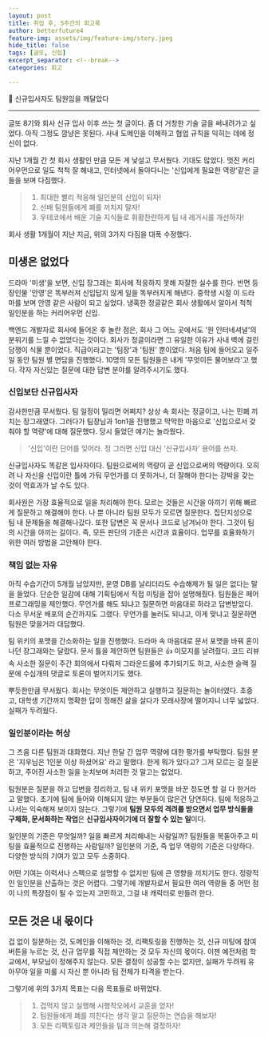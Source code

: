 ```yaml
---
layout: post
title: 취업 후, 5주간의 회고록
author: betterfuture4
feature-img: assets/img/feature-img/story.jpeg
hide_title: false
tags: [글또, 신입]
excerpt_separator: <!--break-->
categories: 회고

---
```


🌱 신규입사자도 팀원임을 깨달았다

<!--break-->

----

글또 8기와 회사 신규 입사 이후 쓰는 첫 글이다. 좀 더 거창한 기술 글을 써내려가고 싶었다. 아직 그정도 깜냥은 못된다. 사내 도메인을 이해하고 협업 규칙을 익히는 데에 정신이 없다.

지난 1개월 간 첫 회사 생활인 만큼 모든 게 낯설고 무서웠다. 기대도 많았다. 멋진 커리어우먼으로 일도 척척 잘 해내고, 인터넷에서 돌아다니는 '신입에게 필요한 역량'같은 글들을 보며 다짐했다. 

> 1. 최대한 빨리 적응해 일인분의 신입이 되자!
> 2. 선배 팀원들에게 폐를 끼치지 말자!
> 3. 우테코에서 배운 기술 지식들로 휘황찬란하게 팀 내 레거시를 개선하자!

회사 생활 1개월이 지난 지금, 위의 3가지 다짐을 대폭 수정했다.



## 미생은 없었다

드라마 '미생'을 보면, 신입 장그래는 회사에 적응하지 못해 자잘한 실수를 한다. 반면 등장인물 '안영'은 똑부러져 신입답지 않게 일을 똑부러지게 해낸다. 중학생 시절 이 드라마를 보며 안영 같은 사람이 되고 싶었다. 냉혹한 정글같은 회사 생활에서 알아서 척척 일인분을 하는 커리어우먼 신입.

백엔드 개발자로 회사에 들어온 후 놀란 점은, 회사 그 어느 곳에서도 '원 인터네셔널'의 분위기를 느낄 수 없었다는 것이다. 회사가 정글이라면 그 유일한 이유가 사내 벽에 걸린 담쟁이 식물 뿐이었다. 직급이라고는 '팀장'과 '팀원' 뿐이었다. 처음 팀에 들어오고 일주일 동안 팀원 별 면담을 진행했다. 10명의 모든 팀원들은 내게 '무엇이든 물어보라'고 했다. 각자 자신있는 질문에 대한 답변 분야를 알려주시기도 했다.



### 신입보단 신규입사자

감사한만큼 무서웠다. 팀 일정이 밀리면 어쩌지? 상상 속 회사는 정글이고, 나는 민폐 끼치는 장그래였다. 그러다가 팀장님과 1on1을 진행했고 막막한 마음으로 '신입으로서 갖춰야 할 역량'에 대해 질문했다. 당시 들었던 얘기는 놀라웠다.

> '신입'이란 단어를 잊어라. 정 그러면 신입 대신 '신규입사자' 용어를 쓰자.

신규입사자도 똑같은 입사자이다. 팀원으로써의 역량이 곧 신입으로써의 역량이다. 오히려 나 자신을 신입이란 틀에 가둬 무언가를 더 못하거나, 더 잘해야 한다는 강박을 갖는 것이 역효과가 날 수도 있다.

회사원은 가장 효율적으로 일을 처리해야 한다. 모르는 것들은 시간을 아끼기 위해 빠르게 질문하고 해결해야 한다. 나 뿐 아니라 팀원 모두가 모르면 질문한다. 집단지성으로 팀 내 문제들을 해결해나갔다. 또한 답변은 꼭 문서나 코드로 남겨놔야 한다. 그것이 팀의 시간을 아끼는 길이다. 즉, 모든 판단의 기준은 시간과 효율이다. 업무를 효율화하기 위한 여러 방법을 고안해야 한다. 



### 책임 없는 자유

아직 수습기간이 5개월 남았지만, 운영 DB를 날리더라도 수습해제가 될 일은 없다는 말을 들었다. 단순한 일감에 대해 기획팀에서 직접 미팅을 잡아 설명해줬다. 팀원들은 페어프로그래밍을 제안했다. 무언가를 해도 되냐고 질문하면 마음대로 하라고 답변받았다. 다소 무서운 배포의 순간까지도 그랬다. 무언가를 눌러도 되냐고, 이게 맞냐고 질문하면 팀원은 맞을거라 대답했다.

팀 위키의 포맷을 간소화하는 일을 진행했다. 드라마 속 마음대로 문서 포맷을 바꿔 혼이 나던 장그래와는 달랐다. 문서 틀을 제안하면 팀원들은 👍 이모지를 날려줬다. 코드 리뷰 속 사소한 질문이 주간 회의에서 다뤄져 그라운드룰에 추가되기도 하고, 사소한 슬랙 질문에 수십개의 댓글로 토론이 벌어지기도 했다. 

뿌듯한만큼 무서웠다. 회사는 무엇이든 제안하고 실행하고 질문하는 놀이터였다. 초중고, 대학생 기간까지 명확한 답이 정해진 삶을 살다가 모래사장에 떨어지니 너무 넓었다. 실패가 두려웠다.



### 일인분이라는 허상

그 즈음 다른 팀원과 대화했다. 지난 한달 간 업무 역량에 대한 평가를 부탁했다. 팀원 분은 '지우님은 1인분 이상 하셨어요' 라고 말했다. 한게 뭐가 있다고? 그저 모르는 걸 질문하고, 주어진 사소한 일을 눈치보며 처리한 것 말고는 없었다. 

팀원분은 질문을 하고 답변을 정리하고, 팀 내 위키 포맷을 바꾼 정도면 할 걸 다 한거라고 말했다. 초기에 팀에 들어와 이해되지 않는 부분들이 많은건 당연하다. 팀에 적응하고 나서는 익숙해져 보이지 않는다. 그렇기에 **팀원 모두의 격려를 받으면서 업무 방식들을 구체화, 문서화하는 작업**은 **신규입사자이기에 더 잘할 수 있는 일**이다.

일인분의 기준은 무엇일까? 일을 빠르게 처리해내는 사람일까? 팀원들을 복돋아주고 미팅을 효율적으로 진행하는 사람일까? 일인분의 기준, 즉 업무 역량의 기준은 다양하다. 다양한 방식의 기여가 있고 모두 소중하다. 

어떤 기여는 이력서나 스펙으로 설명할 수 없지만 팀에 큰 영향을 끼치기도 한다. 정량적인 일인분을 산출하는 것은 어렵다. 그렇기에 개발자로서 필요한 여러 역량들 중 어떤 점이 나의 특장점이 될 수 있는지 고민하고, 그걸 내 캐릭터로 만들려 한다.



## 모든 것은 내 몫이다

겁 없이 질문하는 것, 도메인을 이해하는 것, 리팩토링을 진행하는 것, 신규 미팅에 참여 버튼을 누르는 것, 신규 업무를 직접 제안하는 것 모두 자신의 몫이다. 이젠 예전처럼 학교에서, 부모님이 정해주지 않는다. 모든 결정이 성공할 수는 없지만, 실패가 두려워 유아무야 일을 미룰 시 자신 뿐 아니라 팀 전체가 타격을 받는다.

그렇기에 위의 3가지 목표는 다음 목표들로 바뀌었다.

> 1. 겁먹지 않고 실행해 시행착오에서 교훈을 얻자!
> 2. 팀원들에게 폐를 끼친다는 생각 말고 질문하는 연습을 해보자!
> 3. 모든 리팩토링과 제안들을 팀과 의논해 결정하자!